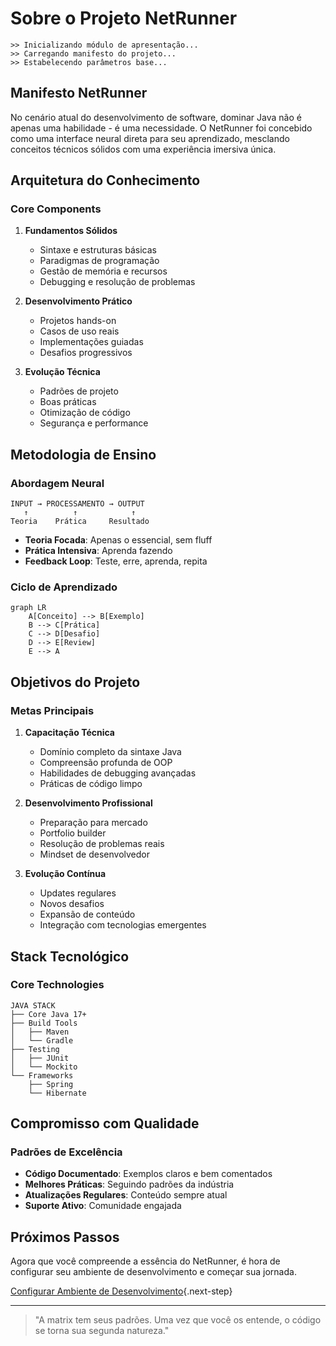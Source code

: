 # Sobre o Projeto NetRunner

```ascii
>> Inicializando módulo de apresentação...
>> Carregando manifesto do projeto...
>> Estabelecendo parâmetros base...
```

## Manifesto NetRunner

No cenário atual do desenvolvimento de software, dominar Java não é apenas uma habilidade - é uma necessidade. O NetRunner foi concebido como uma interface neural direta para seu aprendizado, mesclando conceitos técnicos sólidos com uma experiência imersiva única.

## Arquitetura do Conhecimento

### Core Components

1. **Fundamentos Sólidos**
   - Sintaxe e estruturas básicas
   - Paradigmas de programação
   - Gestão de memória e recursos
   - Debugging e resolução de problemas

2. **Desenvolvimento Prático**
   - Projetos hands-on
   - Casos de uso reais
   - Implementações guiadas
   - Desafios progressivos

3. **Evolução Técnica**
   - Padrões de projeto
   - Boas práticas
   - Otimização de código
   - Segurança e performance

## Metodologia de Ensino

### Abordagem Neural

```ascii
INPUT → PROCESSAMENTO → OUTPUT
   ↑          ↑            ↑
Teoria    Prática     Resultado
```

- **Teoria Focada**: Apenas o essencial, sem fluff
- **Prática Intensiva**: Aprenda fazendo
- **Feedback Loop**: Teste, erre, aprenda, repita

### Ciclo de Aprendizado

```mermaid
graph LR
    A[Conceito] --> B[Exemplo]
    B --> C[Prática]
    C --> D[Desafio]
    D --> E[Review]
    E --> A
```

## Objetivos do Projeto

### Metas Principais

1. **Capacitação Técnica**
   - Domínio completo da sintaxe Java
   - Compreensão profunda de OOP
   - Habilidades de debugging avançadas
   - Práticas de código limpo

2. **Desenvolvimento Profissional**
   - Preparação para mercado
   - Portfolio builder
   - Resolução de problemas reais
   - Mindset de desenvolvedor

3. **Evolução Contínua**
   - Updates regulares
   - Novos desafios
   - Expansão de conteúdo
   - Integração com tecnologias emergentes

## Stack Tecnológico

### Core Technologies

```ascii
JAVA STACK
├── Core Java 17+
├── Build Tools
│   ├── Maven
│   └── Gradle
├── Testing
│   ├── JUnit
│   └── Mockito
└── Frameworks
    ├── Spring
    └── Hibernate
```

## Compromisso com Qualidade

### Padrões de Excelência

- **Código Documentado**: Exemplos claros e bem comentados
- **Melhores Práticas**: Seguindo padrões da indústria
- **Atualizações Regulares**: Conteúdo sempre atual
- **Suporte Ativo**: Comunidade engajada

## Próximos Passos

Agora que você compreende a essência do NetRunner, é hora de configurar seu ambiente de desenvolvimento e começar sua jornada.

[Configurar Ambiente de Desenvolvimento](development-environment.md){.next-step}

---

> "A matrix tem seus padrões. Uma vez que você os entende, o código se torna sua segunda natureza."